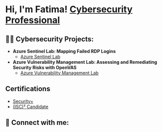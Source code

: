 <h1>Hi, I'm Fatima! <a href="https://www.linkedin.com/in/fatima-ghani/">Cybersecurity Professional</a>

<h2>👨‍💻 Cybersecurity Projects:</h2>

- <b>Azure Sentinel Lab: Mapping Failed RDP Logins</b>
  - [Azure Sentinel Lab](https://github.com/fatimaghani/AzureSentinelLab)
- <b>Azure Vulnerability Management Lab: Assessing and Remediating Security Risks with OpenVAS</b>
  - [Azure Vulnerability Management Lab](https://github.com/fatimaghani/VulnerabilityManagementLab)

<h2>Certifications</h2>

- [Security+](https://www.credly.com/badges/5e3a3020-6dfc-4ead-bc12-2ab5e184ecf8/public_url)
- [(ISC)² Candidate](https://www.credly.com/badges/43950ecd-1af7-4099-bc51-4c281e94d44f/public_url)


<h2> 🤳 Connect with me:</h2>


<!--
**joshmadakor1/joshmadakor1** is a ✨ _special_ ✨ repository because its `README.md` (this file) appears on your GitHub profile.

Here are some ideas to get you started:

- 🔭 I’m currently working on ...
- 🌱 I’m currently learning ...
- 👯 I’m looking to collaborate on ...
- 🤔 I’m looking for help with ...
- 💬 Ask me about ...
- 📫 How to reach me: ...
- 😄 Pronouns: ...
- ⚡ Fun fact: ...
-->

